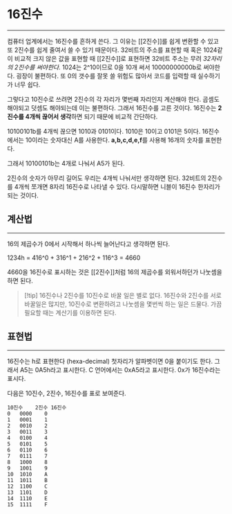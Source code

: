 # 16진수
---
컴퓨터 업계에서는 16진수를 흔하게 쓴다. 그 이유는  [[2진수]]를 쉽게 변환할 수 있고 또 2진수를 쉽게 줄여서 쓸 수 있기 때문이다. 32비트의 주소를 표현할 때 혹은 1024같이 비교적 크지 않은 값을 표현할 때 [[2진수]]로 표현하면 32비트 주소는 무려 *32자리의 2진수를 써야한다.* 1024는 2^10이므로 0을 10개 써서 10000000000b로 써야한다. 굉장이 불편하다. 또 0의 갯수를 잘못 쓸 위험도 많아서 코드를 입력할 때 실수하기가 너무 쉽다.

그렇다고 10진수로 쓰려면 2진수의 각 자리가 몇번째 자리인지 계산해야 한다. 곱셈도 해야되고 덧셈도 해야되는데 이는 불편하다. 그래서 16진수를 고른 것이다. 16진수는 **2진수를 4개씩 끊어서 생각**하면 되기 때문에 비교적 간단하다.

10100101b를 4개씩 끊으면 1010과 0101이다. 1010은 10이고 0101은 5이다. 16진수에서는 10이라는 숫자대신 A를 사용한다. **a,b,c,d,e,f**를 사용해 16개의 숫자를 표현한다.

그래서 10100101b는 4개로 나눠서 A5가 된다.

2진수의 숫자가 아무리 길어도 우리는 4개씩 나눠서만 생각하면 된다. 32비트의 2진수를 4개씩 쪼개면 8자리 16진수로 나타낼 수 있다. 다시말하면 니블이 16진수 한자리가 되는 것이다.

## 계산법
---
16의 제곱수가 0에서 시작해서 하나씩 늘어난다고 생각하면 된다.

1234h = 416^0 + 316^1 + 216^2 + 116^3 = 4660

4660을 16진수로 표시하는 것은 [[2진수]]처럼 16의 제곱수를 외워서하던가 나눗셈을 하면 된다.

> [!tip] 16진수나 2진수를 10진수로 바꿀 일은 별로 없다.
> 16진수와 2진수를 서로 바꿀일은 많지만, 10진수로 변환하려고 나눗셈을 몇번씩 하는 일은 드물다. 가끔 필요할 때는 계산기를 이용하면 된다.



## 표현법
---
16진수는 h로 표현한다 (hexa-decimal)
첫자리가 알파벳이면 0을 붙이기도 한다. 그래서 A5는 0A5h라고 표시한다. 
	C 언어에서는 0xA5라고 표시한다. 0x가 16진수라는 표시다.

다음은 10진수, 2진수, 16진수를 표로 보여준다.
```
10진수	2진수	16진수
0	0000	0
1	0001	1
2	0010	2
3	0011	3
4	0100	4
5	0101	5
6	0110	6
7	0111	7
8	1000	8
9	1001	9
10	1010	A
11	1011	B
12	1100	C
13	1101	D
14	1110	E
15	1111	F
```

